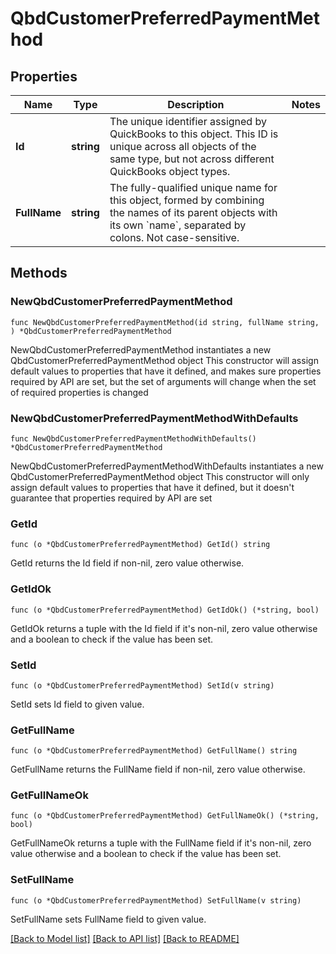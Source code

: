# QbdCustomerPreferredPaymentMethod

## Properties

Name | Type | Description | Notes
------------ | ------------- | ------------- | -------------
**Id** | **string** | The unique identifier assigned by QuickBooks to this object. This ID is unique across all objects of the same type, but not across different QuickBooks object types. | 
**FullName** | **string** | The fully-qualified unique name for this object, formed by combining the names of its parent objects with its own &#x60;name&#x60;, separated by colons. Not case-sensitive. | 

## Methods

### NewQbdCustomerPreferredPaymentMethod

`func NewQbdCustomerPreferredPaymentMethod(id string, fullName string, ) *QbdCustomerPreferredPaymentMethod`

NewQbdCustomerPreferredPaymentMethod instantiates a new QbdCustomerPreferredPaymentMethod object
This constructor will assign default values to properties that have it defined,
and makes sure properties required by API are set, but the set of arguments
will change when the set of required properties is changed

### NewQbdCustomerPreferredPaymentMethodWithDefaults

`func NewQbdCustomerPreferredPaymentMethodWithDefaults() *QbdCustomerPreferredPaymentMethod`

NewQbdCustomerPreferredPaymentMethodWithDefaults instantiates a new QbdCustomerPreferredPaymentMethod object
This constructor will only assign default values to properties that have it defined,
but it doesn't guarantee that properties required by API are set

### GetId

`func (o *QbdCustomerPreferredPaymentMethod) GetId() string`

GetId returns the Id field if non-nil, zero value otherwise.

### GetIdOk

`func (o *QbdCustomerPreferredPaymentMethod) GetIdOk() (*string, bool)`

GetIdOk returns a tuple with the Id field if it's non-nil, zero value otherwise
and a boolean to check if the value has been set.

### SetId

`func (o *QbdCustomerPreferredPaymentMethod) SetId(v string)`

SetId sets Id field to given value.


### GetFullName

`func (o *QbdCustomerPreferredPaymentMethod) GetFullName() string`

GetFullName returns the FullName field if non-nil, zero value otherwise.

### GetFullNameOk

`func (o *QbdCustomerPreferredPaymentMethod) GetFullNameOk() (*string, bool)`

GetFullNameOk returns a tuple with the FullName field if it's non-nil, zero value otherwise
and a boolean to check if the value has been set.

### SetFullName

`func (o *QbdCustomerPreferredPaymentMethod) SetFullName(v string)`

SetFullName sets FullName field to given value.



[[Back to Model list]](../README.md#documentation-for-models) [[Back to API list]](../README.md#documentation-for-api-endpoints) [[Back to README]](../README.md)


